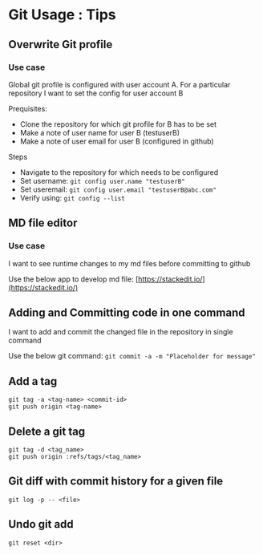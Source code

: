 # Git Usage : Tips

## Overwrite Git profile
### Use case
Global git profile is configured with user account A. For a particular repository I want to set the config for user account B

Prequisites:
- Clone the repository for which git profile for B has to be set
- Make a note of user name for user B (testuserB)
- Make a note of user email for user B (configured in github)

Steps
- Navigate to the repository for which needs to be configured
- Set username: `git config user.name "testuserB"`
- Set useremail: `git config user.email "testuserB@abc.com"`
- Verify using: `git config --list`

## MD file editor
### Use case
I want to see runtime changes to my md files before committing to github

Use the below app to develop md file:
[https://stackedit.io/](https://stackedit.io/)

## Adding and Committing code in one command
I want to add and commit the changed file in the repository in single command

Use the below git command:
`git commit -a -m "Placeholder for message"`

## Add a tag
```
git tag -a <tag-name> <commit-id>
git push origin <tag-name>
```

## Delete a git tag
```
git tag -d <tag_name>
git push origin :refs/tags/<tag_name>
```

## Git diff with commit history for a given file
`git log -p -- <file>`

## Undo git add
`git reset <dir>`
